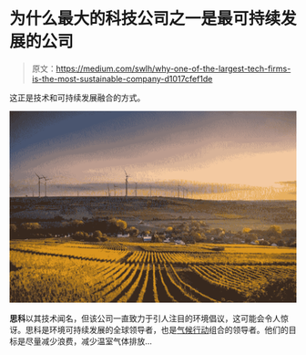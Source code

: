 # 为什么最大的科技公司之一是最可持续发展的公司

> 原文：<https://medium.com/swlh/why-one-of-the-largest-tech-firms-is-the-most-sustainable-company-d1017cfef1de>

这正是技术和可持续发展融合的方式。

![](img/8fd6de2e9d4f1935a7eda0091f480d41.png)

**思科**以其技术闻名，但该公司一直致力于引人注目的环境倡议，这可能会令人惊讶。思科是环境可持续发展的全球领导者，也是[气候行动](https://newdayimpact.com/climate-action-investment-portfolio/)组合的领导者。他们的目标是尽量减少浪费，减少温室气体排放…